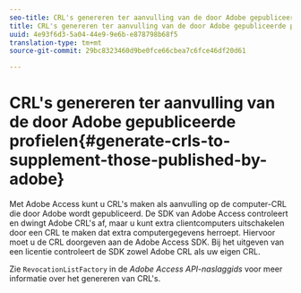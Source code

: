 ```yaml
---
seo-title: CRL's genereren ter aanvulling van de door Adobe gepubliceerde profielen
title: CRL's genereren ter aanvulling van de door Adobe gepubliceerde profielen
uuid: 4e93f6d3-5a04-44e9-9e6b-e878798b68f5
translation-type: tm+mt
source-git-commit: 29bc8323460d9be0fce66cbea7c6fce46df20d61

---
```



# CRL&#39;s genereren ter aanvulling van de door Adobe gepubliceerde profielen{#generate-crls-to-supplement-those-published-by-adobe}

Met Adobe Access kunt u CRL&#39;s maken als aanvulling op de computer-CRL die door Adobe wordt gepubliceerd. De SDK van Adobe Access controleert en dwingt Adobe CRL&#39;s af, maar u kunt extra clientcomputers uitschakelen door een CRL te maken dat extra computergegevens herroept. Hiervoor moet u de CRL doorgeven aan de Adobe Access SDK. Bij het uitgeven van een licentie controleert de SDK zowel Adobe CRL als uw eigen CRL.

Zie `RevocationListFactory` in de *Adobe Access API-naslaggids* voor meer informatie over het genereren van CRL&#39;s.
